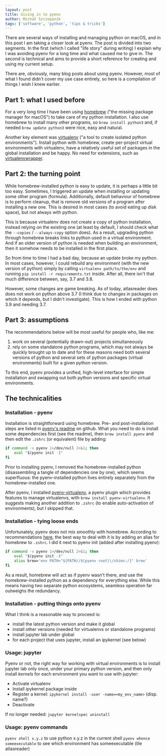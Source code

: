 ```yaml
---
layout: post
title: Giving in to pyenv
author: Michał Szczepanik
tags: ['software', 'python', 'tips & tricks']
---
```


There are several ways of installing and managing python on macOS, and in this post I am taking a closer look at pyenv. The post is divided into two segments. In the first (which I called "life story" during writing) I explain why I was avoiding pyenv for a long time and what caused me to give in. The second is technical and aims to provide a short reference for creating and using my current setup.

There are, obviously, many blog posts about using pyenv. However, most of what I found didn't cover my use case entirely, so here is a compilation of things I wish I knew earlier.

## Part 1: what I used before

For a very long time I have been using [homebrew](https://brew.sh/) ("the missing package manager for macOS") to take care of my python installation. I also use homebrew to install many other programs, so `brew install python3` and, if needed `brew update python3` were nice, easy and natural.

Another key element was [virtualenv](https://virtualenv.pypa.io/en/stable/) ("a tool to create isolated python environments"). Install python with homebrew, create per-project virtual environments with virtualenv, have a relatively useful set of packages in the global installation and be happy. No need for extensions, such as [virtualenvwrapper](https://pypi.org/project/virtualenvwrapper/).

## Part 2: the turning point

While homebrew-installed python is easy to update, it is perhaps a little bit too easy. Sometimes, I triggered an update when installing or updating some other program (formula). Additionally, default behaviour of homebrew is to perform cleanup, that is remove old versions of a program after installing a new one. This is desired in most cases (to avoid eating up disk space), but not always with python.

This is because virtualenv does not create a copy of python installation, instead relying on the existing one (at least by default, I should check what the `--copies` / `--always-copy` option does). As a result, upgrading python through homebrew breaks links to python used in a virtual environment. And if an older version of python is needed when building an environment, then it somehow needs to be installed in the first place.

So from time to time I had a bad day, because an update broke my python. In most cases, however, I could rebuild any environment (with the new version of python) simply by calling `virtualenv path/to/the/env` and running `pip install -r requirements.txt` inside. After all, there isn't that much difference between, say, 3.7 and 3.8.

However, some changes are game breaking. As of today, atlasreader does does not work on python above 3.7 (I think due to changes in packages on which it depends, but I didn't investigate). This is how I ended with python 3.9 and needing 3.7.

## Part 3: assumptions

The recommendations below will be most useful for people who, like me:
1. work on several (potentially drawn-out) projects simultaneously
2. rely on some standalone python programs, which may not always be quickly brought up to date
and for these reasons need both several versions of python and several sets of python packages (virtual environments) built for a given python version.

To this end, pyenv provides a unified, high-level interface for simple installation and swiapping out both python versions and specific virtual environments.

## The technicalities

### Installation - pyenv

Installation is straightforward using homebrew. Pre- and post-installation steps are listed in [pyenv's readme](https://github.com/pyenv/pyenv#homebrew-on-macos) on github. What you need to do is install some dependencies first (see the readme), then `brew install pyenv` and then edit the `.zshrc` (or equivalent) file by adding:

```zsh
if command -v pyenv 1>/dev/null 2>&1; then
    eval "$(pyenv init -)"
fi
```

Prior to installing pyenv, I removed the homebrew-installed python (disassembling a tangle of dependencies one by one), which seems superfluous: the pyenv-installed python lives entirely separately from the homebrew-installed one.

After pyenv, I installed [pyenv-virtualenv](https://github.com/pyenv/pyenv-virtualenv), a pyenv plugin which provides features to manage virtualenvs, with `brew install pyenv-virtualenv`. It suggests making another addition to `.zshrc` (to enable auto-activation of environments), but I skipped that.

### Installation - tying loose ends

Unfortunately, pyenv does not mix smoothly with homebrew. According to recommendations [here](https://raycent.medium.com/managing-python-on-macos-the-clean-way-7673cab874f6), the best way to deal with it is by adding an alias for homebrew to `.zshrc`. I did it next to pyenv init (added after installing pyenv):

```zsh
if command -v pyenv 1>/dev/null 2>&1; then
    eval "$(pyenv init -)"
    alias brew='env PATH="${PATH//$(pyenv root)\/shims:/}" brew'
fi
```

As a result, homebrew will act as if pyenv wasn't there, and use the homebrew-installed python as a dependency for everything else. While this means having two separate python ecosystems, seamless operation far outweighs the redundancy.

### Installation - putting things onto pyenv

What I think is a reasonable way to proceed is:
* install the latest python version and make it global
* install other versions (needed for virtualenvs or standalone programs)
* install jupyter lab under global
* for each project that uses jupyter, install an ipykernel (see below)

### Usage: jupyter

Pyenv or not, the right way for working with virtual environments is to install jupyter lab only once, under your primary python version, and then only install _kernels_ for each environment you want to use with jupyter:

* Activate virtualenv
* Install ipykernel package inside
* Register a kernel: `ipykernel install -user -name=<my_env_name>` (disp. name?)
* Deactivate

If no longer needed: `jupyter kernelspec uninstall`

### Usage: pyenv commands

`pyenv shell x.y.z` to use python x.y.z in the current shell
`pyenv whence someexecutable` to see which environment has someexecutable (lile atlasreader)
